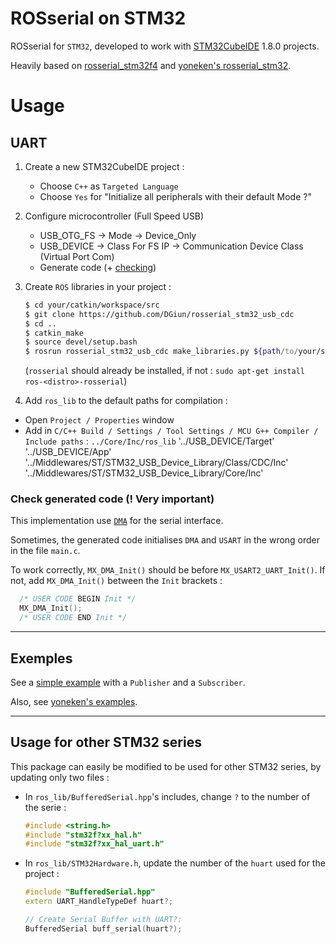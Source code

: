 # ROSserial on STM32

ROSserial for `STM32`, developed to work with [STM32CubeIDE](https://www.st.com/en/development-tools/stm32cubeide.html) 1.8.0 projects.

Heavily based on [rosserial_stm32f4](https://github.com/xav-jann1/rosserial_stm32f4) and [yoneken's rosserial_stm32](https://github.com/yoneken/rosserial_stm32).

# Usage
## UART
1. Create a new STM32CubeIDE project :
    - Choose `C++` as `Targeted Language`
    - Choose `Yes` for "Initialize all peripherals with their default Mode ?"
    
2. Configure microcontroller (Full Speed USB)
    - USB_OTG_FS -> Mode -> Device_Only
    - USB_DEVICE -> Class For FS IP -> Communication Device Class (Virtual Port Com)
    - Generate code (+ [checking](#check-generated-code--very-important))

3. Create `ROS` libraries in your project :
    ```sh
    $ cd your/catkin/workspace/src
    $ git clone https://github.com/DGiun/rosserial_stm32_usb_cdc
    $ cd ..
    $ catkin_make
    $ source devel/setup.bash
    $ rosrun rosserial_stm32_usb_cdc make_libraries.py ${path/to/your/stm32/project/Core}
    ```
    (`rosserial` should already be installed, if not : `sudo apt-get install ros-<distro>-rosserial`)

4. Add `ros_lib` to the default paths for compilation :
- Open `Project / Properties` window
- Add in `C/C++ Build / Settings / Tool Settings / MCU G++ Compiler / Include paths` : `../Core/Inc/ros_lib` '../USB_DEVICE/Target' '../USB_DEVICE/App' '../Middlewares/ST/STM32_USB_Device_Library/Class/CDC/Inc' '../Middlewares/ST/STM32_USB_Device_Library/Core/Inc'

### Check generated code (! Very important)

This implementation use [`DMA`](https://embedds.com/using-direct-memory-access-dma-in-stm23-projects/) for the serial interface.

Sometimes, the generated code initialises `DMA` and `USART` in the wrong order in the file `main.c`.

To work correctly, `MX_DMA_Init()` should be before `MX_USART2_UART_Init()`. If not, add `MX_DMA_Init()` between the `Init` brackets :
```cpp
  /* USER CODE BEGIN Init */
  MX_DMA_Init();
  /* USER CODE END Init */
```

---
## Exemples

See a [simple example](./example) with a `Publisher` and a `Subscriber`.

Also, see [yoneken's examples](https://github.com/yoneken/rosserial_stm32/tree/master/src/ros_lib/examples).

---
## Usage for other STM32 series

This package can easily be modified to be used for other STM32 series, by updating only two files :

- In `ros_lib/BufferedSerial.hpp`'s includes, change `?` to the number of the serie :
    ```cpp
    #include <string.h>
    #include "stm32f?xx_hal.h"
    #include "stm32f?xx_hal_uart.h"
    ```

- In `ros_lib/STM32Hardware.h`, update the number of the `huart` used for the project :
    ```cpp
    #include "BufferedSerial.hpp"
    extern UART_HandleTypeDef huart?;

    // Create Serial Buffer with UART?:
    BufferedSerial buff_serial(huart?);
    ```
